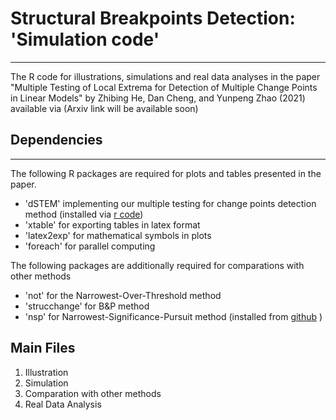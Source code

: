 # Structural Breakpoints Detection: 'Simulation code'

---

The R code for illustrations, simulations and real data analyses in the paper "Multiple Testing of Local Extrema for Detection of Multiple Change Points in Linear Models" by Zhibing He, Dan Cheng, and Yunpeng Zhao (2021) available via (Arxiv link will be available soon)

## Dependencies

---

The following R packages are required for plots and tables presented in the paper.

- 'dSTEM' implementing our multiple testing for change points detection method (installed via  [r code](devtools::install_github('zhibinghe/ChangePoint') ))
- 'xtable' for exporting tables in latex format
- 'latex2exp' for mathematical symbols in plots
- 'foreach' for parallel computing

The following packages are additionally required for comparations with other methods

- 'not' for the Narrowest-Over-Threshold method
- 'strucchange' for B&P method
- 'nsp' for Narrowest-Significance-Pursuit method (installed from [github](https://github.com/pfryz/nsp) )

## Main Files

1. Illustration
2. Simulation 
3. Comparation with other methods
4. Real Data Analysis

